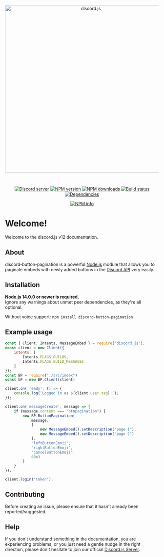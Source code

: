 <div align="center">
  <br />
  <p>
    <a href="https://discord.js.org"><img src="/static/logo.svg" width="546" alt="discord.js" id="djs-logo" /></a>
  </p>
  <br />
  <p>
    <a href="https://discord.com/invite/VjT65u4w2D"><img src="https://img.shields.io/discord/222078108977594368?color=7289da&logo=discord&logoColor=white" alt="Discord server" /></a>
    <a href="https://www.npmjs.com/package/discord-button-pagination"><img src="https://img.shields.io/npm/v/discord-button-pagination.svg?maxAge=3600" alt="NPM version" /></a>
    <a href="https://www.npmjs.com/package/discord-button-pagination"><img src="https://img.shields.io/npm/dt/discord-button-pagination.svg?maxAge=3600" alt="NPM downloads" /></a>
    <a href="https://travis-ci.org/BUGO07/discord-button-pagination"><img src="https://travis-ci.org/BUGO07/discord-button-pagination.svg" alt="Build status" /></a>
    <a href="https://david-dm.org/BUGO07/discord-button-pagination"><img src="https://img.shields.io/david/BUGO07/discord-button-pagination?maxAge=3600" alt="Dependencies" /></a>
  </p>
  <p>
    <a href="https://nodei.co/npm/discord-button-pagination/"><img src="https://nodei.co/npm/discord-button-pagination.png?downloads=true&stars=true" alt="NPM info" /></a>
  </p>
</div>

# Welcome!

Welcome to the discord.js v12 documentation.

## About

discord-button-pagination is a powerful [Node.js](https://nodejs.org) module that allows you to paginate embeds with
newly added buttons in the [Discord API](https://discord.com/developers/docs/intro) very easily.

## Installation

**Node.js 14.0.0 or newer is required.**  
Ignore any warnings about unmet peer dependencies, as they're all optional.

Without voice support: `npm install discord-button-pagination`

## Example usage

```js
const {	Client, Intents, MessageEmbed } = require('discord.js');
const client = new Client({
	intents: [
		Intents.FLAGS.GUILDS,
		Intents.FLAGS.GUILD_MESSAGES
	]
});
const BP = require("./src/index")
const bP = new BP.Client(client)

client.on('ready', () => {
	console.log(`Logged in as ${client.user.tag}!`);
});

client.on('messageCreate', message => {
	if (message.content === "btnpagination") {
		new BP.ButtonPagination(
			message,
			[
				new MessageEmbed().setDescription("page 1"),
				new MessageEmbed().setDescription("page 2")
			],
			"leftButtonEmoji",
			"rightButtonEmoji",
			"cancelButtonEmoji",
			60e3
		)
	}
});

client.login('token');
```

## Contributing

Before creating an issue, please ensure that it hasn't already been reported/suggested.

## Help

If you don't understand something in the documentation, you are experiencing problems, or you just need a gentle
nudge in the right direction, please don't hesitate to join our official [Discord.js Server](https://discord.com/invite/VjT65u4w2D).